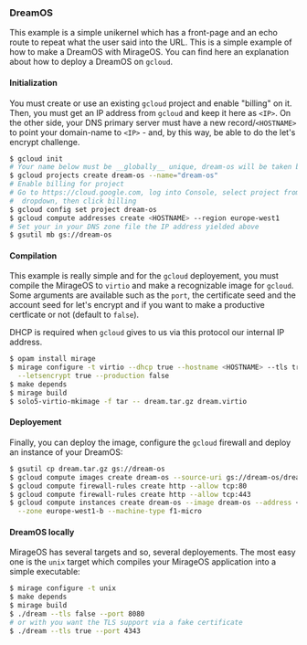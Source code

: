 ### DreamOS

This example is a simple unikernel which has a front-page and an echo route to
repeat what the user said into the URL. This is a simple example of how to make
a DreamOS with MirageOS. You can find here an explanation about how to deploy
a DreamOS on `gcloud`.

#### Initialization

You must create or use an existing `gcloud` project and enable "billing" on it.
Then, you must get an IP address from `gcloud` and keep it here as `<IP>`. On
the other side, your DNS primary server must have a new record/`<HOSTNAME>` to
point your domain-name to `<IP>` - and, by this way, be able to do the let's
encrypt challenge.

```sh
$ gcloud init
# Your name below must be __globally__ unique, dream-os will be taken by now
$ gcloud projects create dream-os --name="dream-os"
# Enable billing for project
# Go to https://cloud.google.com, log into Console, select project from
#  dropdown, then click billing
$ gcloud config set project dream-os
$ gcloud compute addresses create <HOSTNAME> --region europe-west1
# Set your in your DNS zone file the IP address yielded above
$ gsutil mb gs://dream-os
```

#### Compilation

This example is really simple and for the `gcloud` deployement, you must
compile the MirageOS to `virtio` and make a recognizable image for `gcloud`.
Some arguments are available such as the `port`, the certificate seed and the
account seed for let's encrypt and if you want to make a productive certficate
or not (default to `false`).

DHCP is required when `gcloud` gives to us via this protocol our internal IP
address.

```sh
$ opam install mirage
$ mirage configure -t virtio --dhcp true --hostname <HOSTNAME> --tls true \
  --letsencrypt true --production false
$ make depends
$ mirage build
$ solo5-virtio-mkimage -f tar -- dream.tar.gz dream.virtio
```

#### Deployement

Finally, you can deploy the image, configure the `gcloud` firewall and deploy
an instance of your DreamOS:

```sh
$ gsutil cp dream.tar.gz gs://dream-os
$ gcloud compute images create dream-os --source-uri gs://dream-os/dream.tar.gz
$ gcloud compute firewall-rules create http --allow tcp:80
$ gcloud compute firewall-rules create http --allow tcp:443
$ gcloud compute instances create dream-os --image dream-os --address <IP> \
  --zone europe-west1-b --machine-type f1-micro
```

#### DreamOS locally

MirageOS has several targets and so, several deployements. The most easy one is
the `unix` target which compiles your MirageOS application into a simple
executable:

```sh
$ mirage configure -t unix
$ make depends
$ mirage build
$ ./dream --tls false --port 8080
# or with you want the TLS support via a fake certificate
$ ./dream --tls true --port 4343
```
